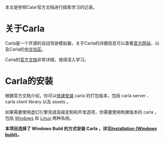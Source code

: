 本文是参照Calar官方文档进行探索学习的记录。

# 关于Carla
Carla是一个开源的自动驾驶模拟器，关于Carla的详细信息可以查看[官方网站](https://carla.org/)，以及Carla的[中文社区](https://www.carla.org.cn/#/)。

Carla的[官方文档](https://carla.readthedocs.io/en/latest/)非常详细，值得深入学习。

# Carla的安装

根据官方文档介绍，你可以[快速安装](#https://carla.readthedocs.io/en/latest/start_quickstart/) carla 的打包版本，包括 carla server 、 carla client library 以及 assets 。

如果需要使用虚幻引擎完成高级定制和开发选项，你需要使用构建版本的 carla ，包括 [Windows](#https://carla.readthedocs.io/en/latest/build_windows/) 和 [Linux](#https://carla.readthedocs.io/en/latest/build_linux/) 两种系统。

**本项目选择了 Windows Build 的方式安装 Carla ，详见[Installation (Windows build)](/Installation%20(Windos%20build).md)。**
